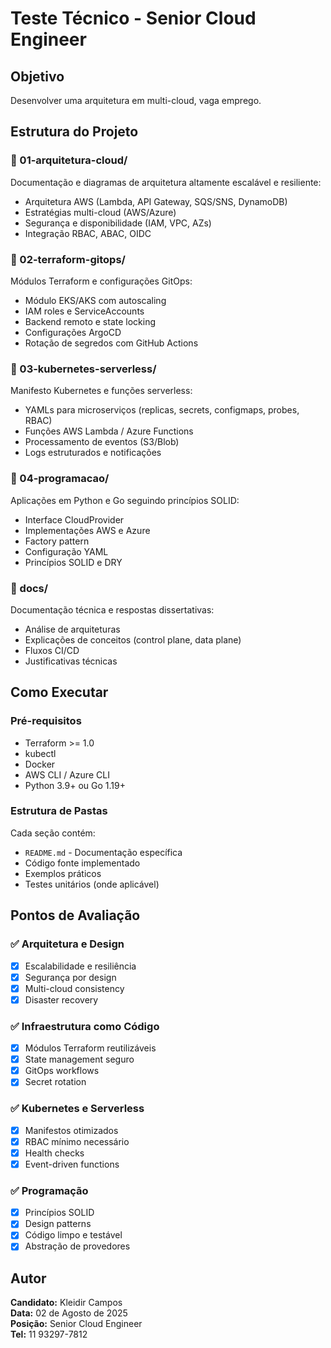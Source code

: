 # Teste Técnico - Senior Cloud Engineer

## Objetivo
Desenvolver uma arquitetura em multi-cloud, vaga emprego.

## Estrutura do Projeto

### 📁 01-arquitetura-cloud/
Documentação e diagramas de arquitetura altamente escalável e resiliente:
- Arquitetura AWS (Lambda, API Gateway, SQS/SNS, DynamoDB)
- Estratégias multi-cloud (AWS/Azure)
- Segurança e disponibilidade (IAM, VPC, AZs)
- Integração RBAC, ABAC, OIDC

### 📁 02-terraform-gitops/
Módulos Terraform e configurações GitOps:
- Módulo EKS/AKS com autoscaling
- IAM roles e ServiceAccounts
- Backend remoto e state locking
- Configurações ArgoCD
- Rotação de segredos com GitHub Actions

### 📁 03-kubernetes-serverless/
Manifesto Kubernetes e funções serverless:
- YAMLs para microserviços (replicas, secrets, configmaps, probes, RBAC)
- Funções AWS Lambda / Azure Functions
- Processamento de eventos (S3/Blob)
- Logs estruturados e notificações

### 📁 04-programacao/
Aplicações em Python e Go seguindo princípios SOLID:
- Interface CloudProvider
- Implementações AWS e Azure
- Factory pattern
- Configuração YAML
- Princípios SOLID e DRY

### 📁 docs/
Documentação técnica e respostas dissertativas:
- Análise de arquiteturas
- Explicações de conceitos (control plane, data plane)
- Fluxos CI/CD
- Justificativas técnicas

## Como Executar

### Pré-requisitos
- Terraform >= 1.0
- kubectl
- Docker
- AWS CLI / Azure CLI
- Python 3.9+ ou Go 1.19+

### Estrutura de Pastas
Cada seção contém:
- `README.md` - Documentação específica
- Código fonte implementado
- Exemplos práticos
- Testes unitários (onde aplicável)

## Pontos de Avaliação

### ✅ Arquitetura e Design
- [x] Escalabilidade e resiliência
- [x] Segurança por design
- [x] Multi-cloud consistency
- [x] Disaster recovery

### ✅ Infraestrutura como Código
- [x] Módulos Terraform reutilizáveis
- [x] State management seguro
- [x] GitOps workflows
- [x] Secret rotation

### ✅ Kubernetes e Serverless
- [x] Manifestos otimizados
- [x] RBAC mínimo necessário
- [x] Health checks
- [x] Event-driven functions

### ✅ Programação
- [x] Princípios SOLID
- [x] Design patterns
- [x] Código limpo e testável
- [x] Abstração de provedores

## Autor
**Candidato:** Kleidir Campos  
**Data:** 02 de Agosto de 2025  
**Posição:** Senior Cloud Engineer  
**Tel:** 11 93297-7812 


